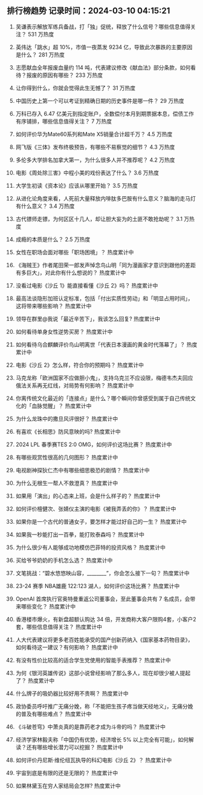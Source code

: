 
## 排行榜趋势 记录时间：2024-03-10 04:15:21
  
  1. 吴谦表示解放军练兵备战，打「独」促统，释放了什么信号？哪些信息值得关注？ 531 万热度
    
  2. 英伟达「跳水」超 10%，市值一夜蒸发 9234 亿，导致此次暴跌的主要原因是什么？ 281 万热度
    
  3. 志愿献血全年报废血量约 114 吨，代表建议修改《献血法》部分条款，如何看待？报废的原因有哪些？ 233 万热度
    
  4. 让你得到什么，你就会觉得此生无憾了？ 31 万热度
    
  5. 中国历史上第一个可以考证到精确日期的历史事件是哪一件？ 29 万热度
    
  6. 万科已存入 6.47 亿美元到指定账户，全数偿付本月到期票据本息，偿债工作有序铺排，哪些信息值得关注？ 7 万热度
    
  7. 如何评价华为Mate60系列和Mate X5销量合计超千万？ 4.5 万热度
    
  8. 网飞版《三体》发布终极预告，有哪些不易察觉的细节？ 4.3 万热度
    
  9. 多伦多大学排名加拿大第一，为什么很多人并不推荐呢？ 4.2 万热度
    
  10. 电影《周处除三害》中程小美的戏份表达了什么？ 3.6 万热度
    
  11. 大学生初读《资本论》应该从哪里开始？ 3.5 万热度
    
  12. 从进化论角度来看，人死前大量释放内啡肽多巴胺有什么意义？脑海的走马灯有什么意义？ 3.4 万热度
    
  13. 古代镖师走镖，为何区区十几人，却让胆大妄为的土匪不敢抢劫呢？ 3.1 万热度
    
  14. 成瘾的本质是什么？ 2.5 万热度
    
  15. 女性在职场会面对哪些「职场困境」？ 热度累计中
    
  16. 《海贼王》作者尾田荣一郎发声悼念鸟山明「同为漫画家才意识到跟他的差距有多巨大」，对此你有什么想说的？ 热度累计中
    
  17. 没看过电影《沙丘 1》能直接看懂《沙丘 2》吗？ 热度累计中
    
  18. 最高法谈隐形加班认定标准，包括「付出实质性劳动」和「明显占用时间」，这将带来哪些影响？ 热度累计中
    
  19. 领导在群里@我说「最近辛苦下」，我该怎么回复? 热度累计中
    
  20. 如何看待单身女性逆势买房？ 热度累计中
    
  21. 如何看待乌合麒麟评价鸟山明离世「代表日本漫画的黄金时代落幕了」？ 热度累计中
    
  22. 电影《沙丘 2》怎么样，符合你的预期吗？ 热度累计中
    
  23. 马克龙称「欧洲国家不应做胆小鬼」，支持乌克兰不应设限，梅德韦杰夫回应俄法关系再无红线，对局势有何影响？ 热度累计中
    
  24. 你离传统文化最近的「连接点」是什么？哪个瞬间你曾感受到属于自己传统文化的「血脉觉醒」？ 热度累计中
    
  25. 为什么龙珠中的撒旦风评很好？ 热度累计中
    
  26. 有喜欢《长相思》防风意映的吗? 热度累计中
    
  27. 2024 LPL 春季赛TES 2:0 OMG，如何评价这场比赛？ 热度累计中
    
  28. 有哪些观赏性很高的几何图形？ 热度累计中
    
  29. 电视剧神探狄仁杰中有哪些细思极恐的剧情？ 热度累计中
    
  30. 为什么无根生一帮人不救澄真？ 热度累计中
    
  31. 如果用「演出」的心态来上班，会是什么样子的？ 热度累计中
    
  32. 如何评价檀健次、张婧仪主演的电影《被我弄丢的你》？ 热度累计中
    
  33. 如果你是一个古代的普通女子，要怎样才能过好自己的一生？ 热度累计中
    
  34. 如果我一秒能打出一百拳，能打败泰森吗？ 热度累计中
    
  35. 为什么很少有人能够成功地模仿巴菲特的投资风格？ 热度累计中
    
  36. 买给爷爷奶奶的手机怎么选？ 热度累计中
    
  37. 文笔挑战：“碧水悠悠映山容，________”，你会怎么接下一句？ 热度累计中
    
  38. 23-24 赛季 NBA雄鹿 122:123 湖人，如何评价这场比赛？ 热度累计中
    
  39. OpenAI 首席执行官奥特曼重返公司董事会，至此董事会共有 7 名成员，会带来哪些变化？ 热度累计中
    
  40. 香港楼市爆火，有新盘超额认购达 34 倍，开发商称大客户限购4套，小客户2套，哪些信息值得关注？ 热度累计中
    
  41. 人大代表建议将更多老百姓能承受的国产创新药纳入《国家基本药物目录》，如何看待这一建议？有何影响？ 热度累计中
    
  42. 有没有性价比较高的适合学生党使用的智能手表推荐？ 热度累计中
    
  43. 为何《银河英雄传说》这部小说曾经影响了那么多人，现在却很少被人提起了？ 热度累计中
    
  44. 什么牌子的吸奶器比较好用不贵啊？ 热度累计中
    
  45. 政协委员呼吁推广无痛分娩，称「不能把生孩子疼当做天经地义」，无痛分娩的普及有哪些难点？ 热度累计中
    
  46. 《斗破苍穹》中萧炎真的是靠药老才成为斗帝的吗？ 热度累计中
    
  47. 经济学家林毅夫称「中国仍有优势，经济增长 5% 以上完全有可能」，如何解读？还有哪些增长潜力可以挖掘？ 热度累计中
    
  48. 如何评价丹尼斯·维伦纽瓦执导的科幻电影《沙丘 2》？ 热度累计中
    
  49. 宇宙到底是有限的还是无限的？ 热度累计中
    
  50. 如果林黛玉在穷人家结局会怎样? 热度累计中
    